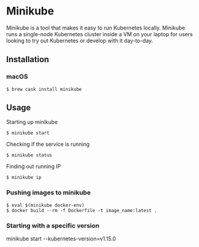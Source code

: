 # Minikube

Minikube is a tool that makes it easy to run Kubernetes locally. Minikube runs a single-node Kubernetes cluster inside a VM on your laptop for users looking to try out Kubernetes or develop with it day-to-day.

## Installation

### macOS

```
$ brew cask install minikube
```

## Usage

Starting up minikube

```
$ minikube start
```

Checking if the service is running

```
$ minikube status
```

Finding out running IP

```
$ minikube ip
```

### Pushing images to minikube
```
$ eval $(minikube docker-env)
$ docker build --rm -f Dockerfile -t image_name:latest .
```

### Starting with a specific version

  minikube start --kubernetes-version=v1.15.0

